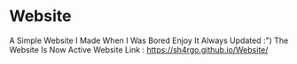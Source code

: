 # Website
A Simple Website I Made When I Was Bored
Enjoy It
Always Updated :")
The Website Is Now Active
Website Link :
https://sh4rgo.github.io/Website/ 
